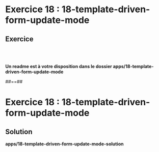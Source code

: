 <!-- .slide: class="exercice" -->
# Exercice 18 : 18-template-driven-form-update-mode
## Exercice

<br><br>

<b>Un readme est à votre disposition dans le dossier apps/18-template-driven-form-update-mode</b>

##==##

<!-- .slide: class="exercice full-center" -->
# Exercice 18 : 18-template-driven-form-update-mode
## Solution
<b>apps/18-template-driven-form-update-mode-solution</b>
